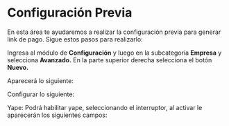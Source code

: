 # Configuración Previa

En esta área te ayudaremos a realizar la configuración previa para generar link de pago. Sigue estos pasos para realizarlo:

Ingresa al módulo de **Configuración** y luego en la subcategoría **Empresa** y selecciona **Avanzado.** En la parte superior derecha selecciona el botón **Nuevo.**



Aparecerá lo siguiente:



Configurar lo siguiente:

Yape: Podrá habilitar yape, seleccionando el interruptor, al activar le aparecerán los siguientes campos:

